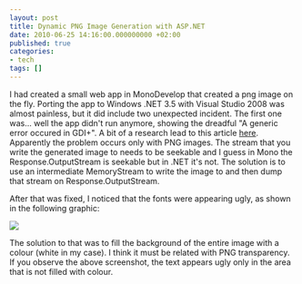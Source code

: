 ```yaml
---
layout: post
title: Dynamic PNG Image Generation with ASP.NET
date: 2010-06-25 14:16:00.000000000 +02:00
published: true
categories:
- tech
tags: []
---
```


I had created a small web app in MonoDevelop that created a png image on the fly. Porting the app to Windows .NET 3.5 with Visual Studio 2008 was almost painless, but it did include two unexpected incident. The first one was... well the app didn't run anymore, showing the dreadful "A generic error occured in GDI+". A bit of a research lead to this article <a href="http://aspalliance.com/319">here</a>. Apparently the problem occurs only with PNG images. The stream that you write the generated image to needs to be seekable and I guess in Mono the Response.OutputStream is seekable but in .NET it's not. The solution is to use an intermediate MemoryStream to write the image to and then dump that stream on Response.OutputStream.

After that was fixed, I noticed that the fonts were appearing ugly, as shown in the following graphic:

<img src="{{ site.baseurl }}/assets/2010/png-ugly-fonts.png" />

The solution to that was to fill the background of the entire image with a colour (white in my case). I think it must be related with PNG transparency. If you observe the above screenshot, the text appears ugly only in the area that is not filled with colour.
